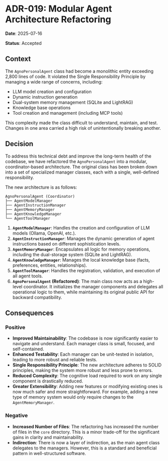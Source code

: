 # ADR-019: Modular Agent Architecture Refactoring

**Date**: 2025-07-16

**Status**: Accepted

## Context

The `AgnoPersonalAgent` class had become a monolithic entity exceeding 2,800 lines of code. It violated the Single Responsibility Principle by managing a wide range of concerns, including:

*   LLM model creation and configuration
*   Dynamic instruction generation
*   Dual-system memory management (SQLite and LightRAG)
*   Knowledge base operations
*   Tool creation and management (including MCP tools)

This complexity made the class difficult to understand, maintain, and test. Changes in one area carried a high risk of unintentionally breaking another.

## Decision

To address this technical debt and improve the long-term health of the codebase, we have refactored the `AgnoPersonalAgent` into a modular, coordinator-based architecture. The original class has been broken down into a set of specialized manager classes, each with a single, well-defined responsibility.

The new architecture is as follows:

```
AgnoPersonalAgent (Coordinator)
├── AgentModelManager
├── AgentInstructionManager
├── AgentMemoryManager
├── AgentKnowledgeManager
└── AgentToolManager
```

1.  **`AgentModelManager`**: Handles the creation and configuration of LLM models (Ollama, OpenAI, etc.).
2.  **`AgentInstructionManager`**: Manages the dynamic generation of agent instructions based on different sophistication levels.
3.  **`AgentMemoryManager`**: Encapsulates all logic for memory operations, including the dual-storage system (SQLite and LightRAG).
4.  **`AgentKnowledgeManager`**: Manages the local knowledge base (facts, preferences, entities, relationships).
5.  **`AgentToolManager`**: Handles the registration, validation, and execution of all agent tools.
6.  **`AgnoPersonalAgent` (Refactored)**: The main class now acts as a high-level coordinator. It initializes the manager components and delegates all operational logic to them, while maintaining its original public API for backward compatibility.

## Consequences

### Positive

*   **Improved Maintainability**: The codebase is now significantly easier to navigate and understand. Each manager class is small, focused, and self-contained.
*   **Enhanced Testability**: Each manager can be unit-tested in isolation, leading to more robust and reliable tests.
*   **Single Responsibility Principle**: The new architecture adheres to SOLID principles, making the system more robust and less prone to errors.
*   **Reduced Complexity**: The cognitive load required to work on any single component is drastically reduced.
*   **Greater Extensibility**: Adding new features or modifying existing ones is now much safer and more straightforward. For example, adding a new type of memory system would only require changes to the `AgentMemoryManager`.

### Negative

*   **Increased Number of Files**: The refactoring has increased the number of files in the `core` directory. This is a minor trade-off for the significant gains in clarity and maintainability.
*   **Indirection**: There is now a layer of indirection, as the main agent class delegates to the managers. However, this is a standard and beneficial pattern in well-structured software.
